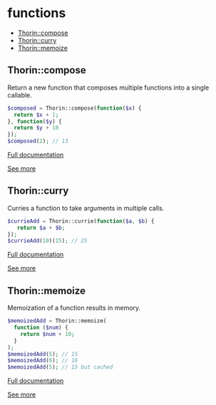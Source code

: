 # functions

- [Thorin::compose](#Thorin::compose)
- [Thorin::curry](#Thorin::curry)
- [Thorin::memoize](#Thorin::memoize)
<a name="Thorin::compose"></a>
## Thorin::compose
Return a new function that composes multiple functions into a single callable.
```php
$composed = Thorin::compose(function($x) {
  return $x + 1;
}, function($y) {
  return $y + 10
});
$composed(2); // 13
```

[Full documentation](/doc/src/functions/functions/t_compose.md)

[See more](https://github.com/appzcoder/30-seconds-of-php-code)

<a name="Thorin::curry"></a>
## Thorin::curry
Curries a function to take arguments in multiple calls.
```php
$currieAdd = Thorin::currie(function($a, $b) {
   return $a + $b;
});
$currieAdd(10)(15); // 25
```

[Full documentation](/doc/src/functions/functions/t_curry.md)

[See more](https://github.com/appzcoder/30-seconds-of-php-code)

<a name="Thorin::memoize"></a>
## Thorin::memoize
Memoization of a function results in memory.
```php
$memoizedAdd = Thorin::memoize(
  function ($num) {
    return $num + 10;
  }
);
$memoizedAdd(5); // 15
$memoizedAdd(6); // 16
$memoizedAdd(5); // 15 but cached
```

[Full documentation](/doc/src/functions/functions/t_memoize.md)

[See more](https://github.com/appzcoder/30-seconds-of-php-code)
